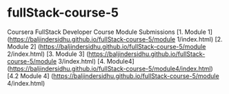 # fullStack-course-5
Coursera FullStack Developer Course Module Submissions
[1. Module 1] (https://baljindersidhu.github.io/fullStack-course-5/module 1/index.html)
[2. Module 2] (https://baljindersidhu.github.io/fullStack-course-5/module 2/index.html)
[3. Module 3] (https://baljindersidhu.github.io/fullStack-course-5/module 3/index.html)
[4. Module4] (https://baljindersidhu.github.io/fullStack-course-5/module4/index.html)
[4.2 Module 4] (https://baljindersidhu.github.io/fullStack-course-5/module 4/index.html)
